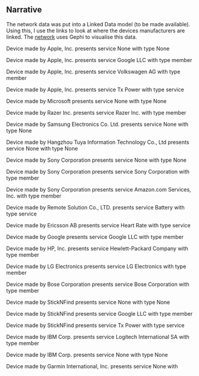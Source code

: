 ## Narrative

The network data was put into a Linked Data model (to be made available). Using this, I use the links to look at where the devices manufacturers are linked. The [network](../networks) uses Gephi to visualise this data.

Device made by Apple, Inc. presents service None with type None 

Device made by Apple, Inc. presents service Google LLC with type member 

Device made by Apple, Inc. presents service Volkswagen AG with type member 

Device made by Apple, Inc. presents service Tx Power with type service 

Device made by Microsoft presents service None with type None 

Device made by Razer Inc. presents service Razer Inc. with type member

Device made by Samsung Electronics Co. Ltd. presents service None with type None 

Device made by Hangzhou Tuya Information  Technology Co., Ltd presents service None with type None 

Device made by Sony Corporation presents service None with type None 

Device made by Sony Corporation presents service Sony Corporation with type member

Device made by Sony Corporation presents service Amazon.com Services, Inc. with type member 

Device made by Remote Solution Co., LTD. presents service Battery with type service 

Device made by Ericsson AB presents service Heart Rate with type service 

Device made by Google presents service Google LLC with type member 

Device made by HP, Inc. presents service Hewlett-Packard Company with type member 

Device made by LG Electronics presents service LG Electronics with type member 

Device made by Bose Corporation presents service Bose Corporation with type member 

Device made by StickNFind presents service None with type None 

Device made by StickNFind presents service Google LLC with type member 

Device made by StickNFind presents service Tx Power with type service 

Device made by IBM Corp. presents service Logitech International SA with type member

Device made by IBM Corp. presents service None with type None 

Device made by Garmin International, Inc. presents service None with 